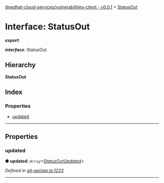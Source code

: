 [@redhat-cloud-services/vulnerabilities-client - v0.0.1](../README.md) > [StatusOut](../interfaces/statusout.md)

# Interface: StatusOut

*__export__*: 

*__interface__*: StatusOut

## Hierarchy

**StatusOut**

## Index

### Properties

* [updated](statusout.md#updated)

---

## Properties

<a id="updated"></a>

###  updated

**● updated**: *`Array`<[StatusOutUpdated](statusoutupdated.md)>*

*Defined in [git-api/api.ts:1223](https://github.com/RedHatInsights/javascript-clients/blob/master/packages/vulnerabilities/git-api/api.ts#L1223)*

___

